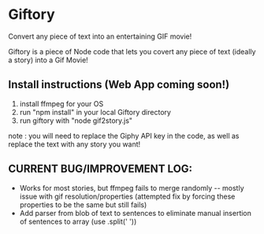 # Giftory
Convert any piece of text into an entertaining GIF movie! 

Giftory is a piece of Node code that lets you covert any piece of text (ideally a story) into a Gif Movie! 

## Install instructions (Web App coming soon!)

1. install ffmpeg for your OS
2. run "npm install" in your local Giftory directory
3. run giftory with "node gif2story.js"

note : you will need to replace the Giphy API key in the code, as well as replace the text with any story you want!

## CURRENT BUG/IMPROVEMENT LOG:

- Works for most stories, but ffmpeg fails to merge randomly -- mostly issue with gif resolution/properties (attempted fix by forcing these properties to be the same but still fails)
- Add parser from blob of text to sentences to eliminate manual insertion of sentences to array (use .split(' '))
